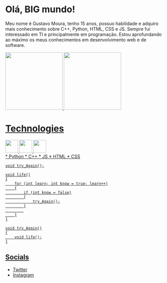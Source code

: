 # Olá, BIG mundo!

Meu nome é Gustavo Moura, tenho 15 anos, possuo habilidade e adquiro mais conhecimento sobre C++, Python, HTML, CSS e JS. Sempre fui interessado em TI e principalmente em programação. Estou aprofundando ao máximo os meus conhecimentos em desenvolvimento web e de software.

<div>
  <a href="https://github.com/gmdot">
  <img height="180em" src="https://github-readme-stats.vercel.app/api?username=gmdot&theme=highcontrast&include_all_commits=true&count_private=true"/>
  <img height="180em" src="https://github-readme-stats.vercel.app/api/top-langs/?username=gmdot&layout=compact&langs_count=8&theme=highcontrast"/>
</div>

<div>
  <h1>Technologies</h1>
  <img aling="center" widht="40" height="40" src="https://raw.githubusercontent.com/jmnote/z-icons/master/svg/cpp.svg">
  <img aling="center" widht="40" height="40" src="https://raw.githubusercontent.com/jmnote/z-icons/master/svg/python.svg">
  <img aling="center" widht="40" height="40" src="https://raw.githubusercontent.com/jmnote/z-icons/master/svg/javascript.svg">
</div>
* Python
* C++
* JS
* HTML
* CSS

```
void try_Again();

void life()
{
    for (int learn; int know = true; learn++)
    {
        if (int know = false)
        {
            try_Again();
        }
        
    }
}

void try_Again()
{
    void life();
}
```          
## Socials
* [Twitter](https://twitter.com/m4ddz7)
* [Instagram](https://instagram.com/m4ddz7)


